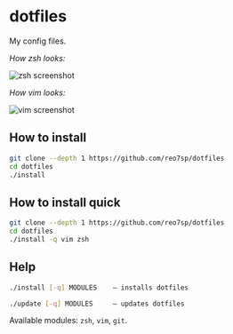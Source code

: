 # dotfiles

My config files.

_How zsh looks:_

![zsh screenshot](https://i.imgur.com/AwJoXBy.png)

_How vim looks:_

![vim screenshot](https://i.imgur.com/qnRuVqt.png)

## How to install

```sh
git clone --depth 1 https://github.com/reo7sp/dotfiles
cd dotfiles
./install
```

## How to install quick

```sh
git clone --depth 1 https://github.com/reo7sp/dotfiles
cd dotfiles
./install -q vim zsh
```

## Help

```sh
./install [-q] MODULES    — installs dotfiles
```
```sh
./update [-q] MODULES     — updates dotfiles
```

Available modules: `zsh`, `vim`, `git`.
